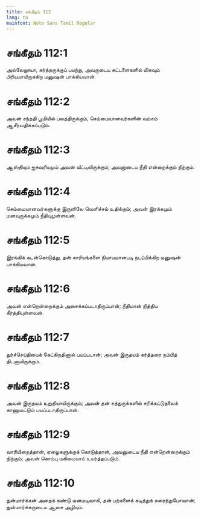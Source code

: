 ```yaml
---
title: சங்கீதம் 112
lang: ta
mainfont: Noto Sans Tamil Regular
---
```


# சங்கீதம் 112:1

அல்லேலூயா, கர்த்தருக்குப் பயந்து, அவருடைய கட்டளைகளில் மிகவும் பிரியமாயிருக்கிற மனுஷன் பாக்கியவான்.

# சங்கீதம் 112:2

அவன் சந்ததி பூமியில் பலத்திருக்கும், செம்மையானவர்களின் வம்சம் ஆசீர்வதிக்கப்படும்.

# சங்கீதம் 112:3

ஆஸ்தியும் ஐசுவரியமும் அவன் வீட்டிலிருக்கும்; அவனுடைய நீதி என்றைக்கும் நிற்கும்.

# சங்கீதம் 112:4

செம்மையானவர்களுக்கு இருளிலே வெளிச்சம் உதிக்கும்; அவன் இரக்கமும் மனவுருக்கமும் நீதியுமுள்ளவன்.

# சங்கீதம் 112:5

இரங்கிக் கடன்கொடுத்து, தன் காரியங்களை நியாயமானபடி நடப்பிக்கிற மனுஷன் பாக்கியவான்.

# சங்கீதம் 112:6

அவன் என்றென்றைக்கும் அசைக்கப்படாதிருப்பான்; நீதிமான் நித்திய கீர்த்தியுள்ளவன்.

# சங்கீதம் 112:7

துர்ச்செய்தியைக் கேட்கிறதினால் பயப்படான்; அவன் இருதயம் கர்த்தரை நம்பித் திடனாயிருக்கும்.

# சங்கீதம் 112:8

அவன் இருதயம் உறுதியாயிருக்கும்; அவன் தன் சத்துருக்களில் சரிக்கட்டுதலைக் காணுமட்டும் பயப்படாதிருப்பான்.

# சங்கீதம் 112:9

வாரியிறைத்தான், ஏழைகளுக்குக் கொடுத்தான், அவனுடைய நீதி என்றென்றைக்கும் நிற்கும்; அவன் கொம்பு மகிமையாய் உயர்த்தப்படும்.

# சங்கீதம் 112:10

துன்மார்க்கன் அதைக் கண்டு மனமடிவாகி, தன் பற்களைக் கடித்துக் கரைந்துபோவான்; துன்மார்க்கருடைய ஆசை அழியும்.


